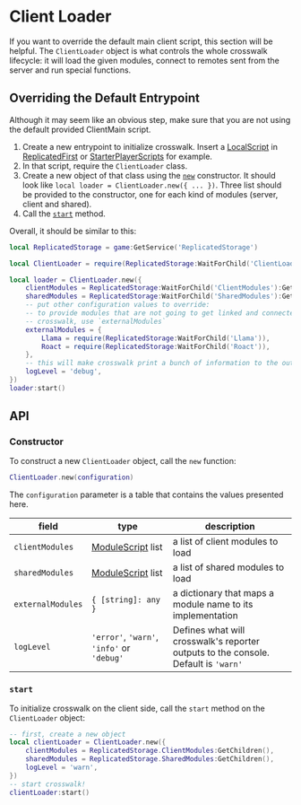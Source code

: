 # Client Loader

If you want to override the default main client script, this section will be helpful. The `ClientLoader` object is what controls the whole crosswalk lifecycle: it will load the given modules, connect to remotes sent from the server and run special functions.

## Overriding the Default Entrypoint

Although it may seem like an obvious step, make sure that you are not using the default provided ClientMain script.

1. Create a new entrypoint to initialize crosswalk. Insert a [LocalScript](https://developer.roblox.com/en-us/api-reference/class/LocalScript) in [ReplicatedFirst](https://developer.roblox.com/en-us/api-reference/class/ReplicatedFirst) or [StarterPlayerScripts](https://developer.roblox.com/en-us/api-reference/class/StarterPlayerScripts) for example.
1. In that script, require the `ClientLoader` class.
1. Create a new object of that class using the [`new`](#constructor) constructor. It should look like `local loader = ClientLoader.new({ ... })`. Three list should be provided to the constructor, one for each kind of modules (server, client and shared).
1. Call the [`start`](#start) method.

Overall, it should be similar to this:

```lua
local ReplicatedStorage = game:GetService('ReplicatedStorage')

local ClientLoader = require(ReplicatedStorage:WaitForChild('ClientLoader'))

local loader = ClientLoader.new({
    clientModules = ReplicatedStorage:WaitForChild('ClientModules'):GetChildren(),
    sharedModules = ReplicatedStorage:WaitForChild('SharedModules'):GetChildren(),
    -- put other configuration values to override:
    -- to provide modules that are not going to get linked and connected by
    -- crosswalk, use `externalModules`
    externalModules = {
        Llama = require(ReplicatedStorage:WaitForChild('Llama')),
        Roact = require(ReplicatedStorage:WaitForChild('Roact')),
    },
    -- this will make crosswalk print a bunch of information to the output
    logLevel = 'debug',
})
loader:start()
```

## API

### Constructor

To construct a new `ClientLoader` object, call the `new` function:

```lua
ClientLoader.new(configuration)
```

The `configuration` parameter is a table that contains the values presented here.

| field | type | description |
| -- | -- | -- |
| `clientModules` | [ModuleScript](https://developer.roblox.com/en-us/api-reference/class/ModuleScript) list | a list of client modules to load |
| `sharedModules` | [ModuleScript](https://developer.roblox.com/en-us/api-reference/class/ModuleScript) list | a list of shared modules to load |
| `externalModules` | `{ [string]: any }` | a dictionary that maps a module name to its implementation |
| `logLevel` | `'error'`, `'warn'`, `'info'` or `'debug'` | Defines what will crosswalk's reporter outputs to the console. Default is `'warn'` |

### `start`

To initialize crosswalk on the client side, call the `start` method on the `ClientLoader` object:

```lua
-- first, create a new object
local clientLoader = ClientLoader.new({
    clientModules = ReplicatedStorage.ClientModules:GetChildren(),
    sharedModules = ReplicatedStorage.SharedModules:GetChildren(),
    logLevel = 'warn',
})
-- start crosswalk!
clientLoader:start()
```
